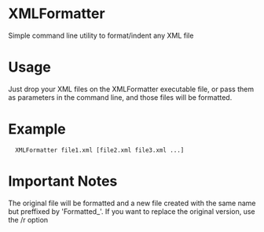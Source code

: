 # XMLFormatter
Simple command line utility to format/indent any XML file

# Usage
Just drop your XML files on the XMLFormatter executable file, or pass them as parameters in the command line, and those files will be formatted.

# Example
```
  XMLFormatter file1.xml [file2.xml file3.xml ...]
```

# Important Notes
The original file will be formatted and a new file created with the same name but preffixed by 'Formatted_'.
If you want to replace the original version, use the /r option
